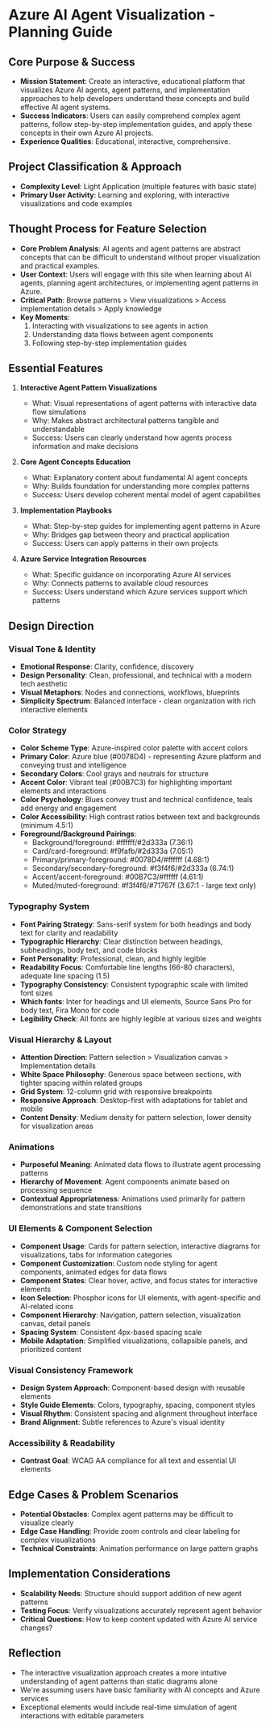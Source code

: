 # Azure AI Agent Visualization - Planning Guide

## Core Purpose & Success
- **Mission Statement**: Create an interactive, educational platform that visualizes Azure AI agents, agent patterns, and implementation approaches to help developers understand these concepts and build effective AI agent systems.
- **Success Indicators**: Users can easily comprehend complex agent patterns, follow step-by-step implementation guides, and apply these concepts in their own Azure AI projects.
- **Experience Qualities**: Educational, interactive, comprehensive.

## Project Classification & Approach
- **Complexity Level**: Light Application (multiple features with basic state)
- **Primary User Activity**: Learning and exploring, with interactive visualizations and code examples

## Thought Process for Feature Selection
- **Core Problem Analysis**: AI agents and agent patterns are abstract concepts that can be difficult to understand without proper visualization and practical examples.
- **User Context**: Users will engage with this site when learning about AI agents, planning agent architectures, or implementing agent patterns in Azure.
- **Critical Path**: Browse patterns > View visualizations > Access implementation details > Apply knowledge
- **Key Moments**: 
  1. Interacting with visualizations to see agents in action
  2. Understanding data flows between agent components
  3. Following step-by-step implementation guides

## Essential Features
1. **Interactive Agent Pattern Visualizations**
   - What: Visual representations of agent patterns with interactive data flow simulations
   - Why: Makes abstract architectural patterns tangible and understandable
   - Success: Users can clearly understand how agents process information and make decisions

2. **Core Agent Concepts Education**
   - What: Explanatory content about fundamental AI agent concepts
   - Why: Builds foundation for understanding more complex patterns
   - Success: Users develop coherent mental model of agent capabilities

3. **Implementation Playbooks**
   - What: Step-by-step guides for implementing agent patterns in Azure
   - Why: Bridges gap between theory and practical application
   - Success: Users can apply patterns in their own projects

4. **Azure Service Integration Resources**
   - What: Specific guidance on incorporating Azure AI services
   - Why: Connects patterns to available cloud resources
   - Success: Users understand which Azure services support which patterns

## Design Direction

### Visual Tone & Identity
- **Emotional Response**: Clarity, confidence, discovery
- **Design Personality**: Clean, professional, and technical with a modern tech aesthetic
- **Visual Metaphors**: Nodes and connections, workflows, blueprints
- **Simplicity Spectrum**: Balanced interface - clean organization with rich interactive elements

### Color Strategy
- **Color Scheme Type**: Azure-inspired color palette with accent colors
- **Primary Color**: Azure blue (#0078D4) - representing Azure platform and conveying trust and intelligence
- **Secondary Colors**: Cool grays and neutrals for structure
- **Accent Color**: Vibrant teal (#00B7C3) for highlighting important elements and interactions
- **Color Psychology**: Blues convey trust and technical confidence, teals add energy and engagement
- **Color Accessibility**: High contrast ratios between text and backgrounds (minimum 4.5:1)
- **Foreground/Background Pairings**:
  - Background/foreground: #ffffff/#2d333a (7.36:1)
  - Card/card-foreground: #f9fafb/#2d333a (7.05:1)
  - Primary/primary-foreground: #0078D4/#ffffff (4.68:1)
  - Secondary/secondary-foreground: #f3f4f6/#2d333a (6.74:1)
  - Accent/accent-foreground: #00B7C3/#ffffff (4.61:1)
  - Muted/muted-foreground: #f3f4f6/#71767f (3.67:1 - large text only)

### Typography System
- **Font Pairing Strategy**: Sans-serif system for both headings and body text for clarity and readability
- **Typographic Hierarchy**: Clear distinction between headings, subheadings, body text, and code blocks
- **Font Personality**: Professional, clean, and highly legible
- **Readability Focus**: Comfortable line lengths (66-80 characters), adequate line spacing (1.5)
- **Typography Consistency**: Consistent typographic scale with limited font sizes
- **Which fonts**: Inter for headings and UI elements, Source Sans Pro for body text, Fira Mono for code
- **Legibility Check**: All fonts are highly legible at various sizes and weights

### Visual Hierarchy & Layout
- **Attention Direction**: Pattern selection > Visualization canvas > Implementation details
- **White Space Philosophy**: Generous space between sections, with tighter spacing within related groups
- **Grid System**: 12-column grid with responsive breakpoints
- **Responsive Approach**: Desktop-first with adaptations for tablet and mobile
- **Content Density**: Medium density for pattern selection, lower density for visualization areas

### Animations
- **Purposeful Meaning**: Animated data flows to illustrate agent processing patterns
- **Hierarchy of Movement**: Agent components animate based on processing sequence
- **Contextual Appropriateness**: Animations used primarily for pattern demonstrations and state transitions

### UI Elements & Component Selection
- **Component Usage**: Cards for pattern selection, interactive diagrams for visualizations, tabs for information categories
- **Component Customization**: Custom node styling for agent components, animated edges for data flows
- **Component States**: Clear hover, active, and focus states for interactive elements
- **Icon Selection**: Phosphor icons for UI elements, with agent-specific and AI-related icons
- **Component Hierarchy**: Navigation, pattern selection, visualization canvas, detail panels
- **Spacing System**: Consistent 4px-based spacing scale
- **Mobile Adaptation**: Simplified visualizations, collapsible panels, and prioritized content

### Visual Consistency Framework
- **Design System Approach**: Component-based design with reusable elements
- **Style Guide Elements**: Colors, typography, spacing, component styles
- **Visual Rhythm**: Consistent spacing and alignment throughout interface
- **Brand Alignment**: Subtle references to Azure's visual identity

### Accessibility & Readability
- **Contrast Goal**: WCAG AA compliance for all text and essential UI elements

## Edge Cases & Problem Scenarios
- **Potential Obstacles**: Complex agent patterns may be difficult to visualize clearly
- **Edge Case Handling**: Provide zoom controls and clear labeling for complex visualizations
- **Technical Constraints**: Animation performance on large pattern graphs

## Implementation Considerations
- **Scalability Needs**: Structure should support addition of new agent patterns
- **Testing Focus**: Verify visualizations accurately represent agent behavior
- **Critical Questions**: How to keep content updated with Azure AI service changes?

## Reflection
- The interactive visualization approach creates a more intuitive understanding of agent patterns than static diagrams alone
- We're assuming users have basic familiarity with AI concepts and Azure services
- Exceptional elements would include real-time simulation of agent interactions with editable parameters